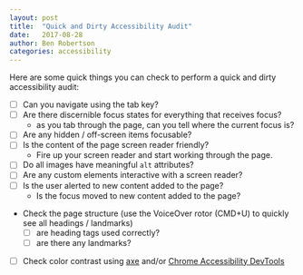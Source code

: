 ```yaml
---
layout: post
title:  "Quick and Dirty Accessibility Audit"
date:   2017-08-28
author: Ben Robertson
categories: accessibility
---
```


Here are some quick things you can check to perform a quick and dirty accessibility audit:

 - [ ] Can you navigate using the tab key?
 - [ ] Are there discernible focus states for everything that receives focus?
    - as you tab through the page, can you tell where the current focus is?
 - [ ] Are any hidden / off-screen items focusable?
 - [ ] Is the content of the page screen reader friendly?
    - Fire up your screen reader and start working through the page.
 - [ ] Do all images have meaningful `alt` attributes?
 - [ ] Are any custom elements interactive with a screen reader?
 - [ ] Is the user alerted to new content added to the page?
    - Is the focus moved to new content added to the page?
 - Check the page structure (use the VoiceOver rotor (CMD+U) to quickly see all headings / landmarks)
     - [ ] are heading tags used correctly?
     - [ ] are there any landmarks?
 - [ ] Check color contrast using [axe](https://chrome.google.com/webstore/detail/axe/lhdoppojpmngadmnindnejefpokejbdd) and/or [Chrome Accessibility DevTools](https://chrome.google.com/webstore/detail/accessibility-developer-t/fpkknkljclfencbdbgkenhalefipecmb)
